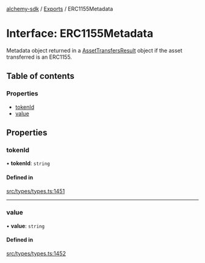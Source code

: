 [alchemy-sdk](../README.md) / [Exports](../modules.md) / ERC1155Metadata

# Interface: ERC1155Metadata

Metadata object returned in a [AssetTransfersResult](AssetTransfersResult.md) object if the asset
transferred is an ERC1155.

## Table of contents

### Properties

- [tokenId](ERC1155Metadata.md#tokenid)
- [value](ERC1155Metadata.md#value)

## Properties

### tokenId

• **tokenId**: `string`

#### Defined in

[src/types/types.ts:1451](https://github.com/alchemyplatform/alchemy-sdk-js/blob/c9dbbf0/src/types/types.ts#L1451)

___

### value

• **value**: `string`

#### Defined in

[src/types/types.ts:1452](https://github.com/alchemyplatform/alchemy-sdk-js/blob/c9dbbf0/src/types/types.ts#L1452)
